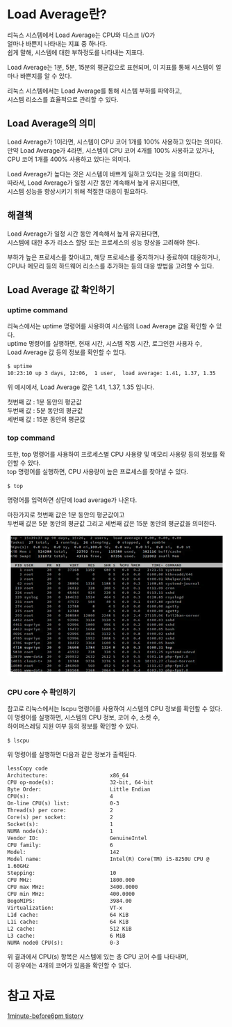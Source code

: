 # Load Average란?
리눅스 시스템에서 Load Average는 CPU와 디스크 I/O가  
얼마나 바쁜지 나타내는 지표 중 하나다.  
쉽게 말해, 시스템에 대한 부하정도를 나타내는 지표다.

Load Average는 1분, 5분, 15분의 평균값으로 표현되며, 이 지표를 통해 시스템이 얼마나 바쁜지를 알 수 있다.

리눅스 시스템에서는 Load Average를 통해 시스템 부하를 파악하고,  
시스템 리소스를 효율적으로 관리할 수 있다.


## Load Average의 의미
Load Average가 1이라면, 시스템이 CPU 코어 1개를 100% 사용하고 있다는 의미다.  
만약 Load Average가 4라면, 시스템이 CPU 코어 4개를 100% 사용하고 있거나,  
CPU 코어 1개를 400% 사용하고 있다는 의미다.

Load Average가 높다는 것은 시스템이 바쁘게 일하고 있다는 것을 의미한다.  
따라서, Load Average가 일정 시간 동안 계속해서 높게 유지된다면,  
시스템 성능을 향상시키기 위해 적절한 대응이 필요하다.

## 해결책
Load Average가 일정 시간 동안 계속해서 높게 유지된다면,  
시스템에 대한 추가 리소스 할당 또는 프로세스의 성능 향상을 고려해야 한다.

부하가 높은 프로세스를 찾아내고, 해당 프로세스를 중지하거나 종료하여 대응하거나,  
CPU나 메모리 등의 하드웨어 리소스를 추가하는 등의 대응 방법을 고려할 수 있다.

## Load Average 값 확인하기
### uptime command 
리눅스에서는 uptime 명령어를 사용하여 시스템의 Load Average 값을 확인할 수 있다.  
uptime 명령어를 실행하면, 현재 시간, 시스템 작동 시간, 로그인한 사용자 수,  
Load Average 값 등의 정보를 확인할 수 있다.

```
$ uptime
10:23:10 up 3 days, 12:06,  1 user,  load average: 1.41, 1.37, 1.35
```

위 예시에서, Load Average 값은 1.41, 1.37, 1.35 입니다.

첫번째 값 : 1분 동안의 평균값  
두번째 값 : 5분 동안의 평균값  
세번째 값 : 15분 동안의 평균값

### top command
또한, top 명령어를 사용하여 프로세스별 CPU 사용량 및 메모리 사용량 등의 정보를 확인할 수 있다.  
top 명령어를 실행하면, CPU 사용량이 높은 프로세스를 찾아낼 수 있다.

`$ top`
 
명령어를 입력하면 상단에 load average가 나온다.

마찬가지로 첫번째 값은 1분 동안의 평균값이고  
두번째 값은 5분 동안의 평균값 그리고 세번째 값은 15분 동안의 평균값을 의미한다.

![load1](./load1.PNG)


### CPU core 수 확인하기 
참고로 리눅스에서는 lscpu 명령어를 사용하여 시스템의 CPU 정보를 확인할 수 있다.  
이 명령어를 실행하면, 시스템의 CPU 정보, 코어 수, 소켓 수,  
하이퍼스레딩 지원 여부 등의 정보를 확인할 수 있다.

`$ lscpu`

위 명령어를 실행하면 다음과 같은 정보가 출력된다.

```
lessCopy code
Architecture:                    x86_64
CPU op-mode(s):                  32-bit, 64-bit
Byte Order:                      Little Endian
CPU(s):                          4
On-line CPU(s) list:             0-3
Thread(s) per core:              2
Core(s) per socket:              2
Socket(s):                       1
NUMA node(s):                    1
Vendor ID:                       GenuineIntel
CPU family:                      6
Model:                           142
Model name:                      Intel(R) Core(TM) i5-8250U CPU @ 1.60GHz
Stepping:                        10
CPU MHz:                         1800.000
CPU max MHz:                     3400.0000
CPU min MHz:                     400.0000
BogoMIPS:                        3984.00
Virtualization:                  VT-x
L1d cache:                       64 KiB
L1i cache:                       64 KiB
L2 cache:                        512 KiB
L3 cache:                        6 MiB
NUMA node0 CPU(s):               0-3
```

위 결과에서 CPU(s) 항목은 시스템에 있는 총 CPU 코어 수를 나타내며,  
이 경우에는 4개의 코어가 있음을 확인할 수 있다. 


# 참고 자료
[1minute-before6pm tistory](https://1minute-before6pm.tistory.com/61)
